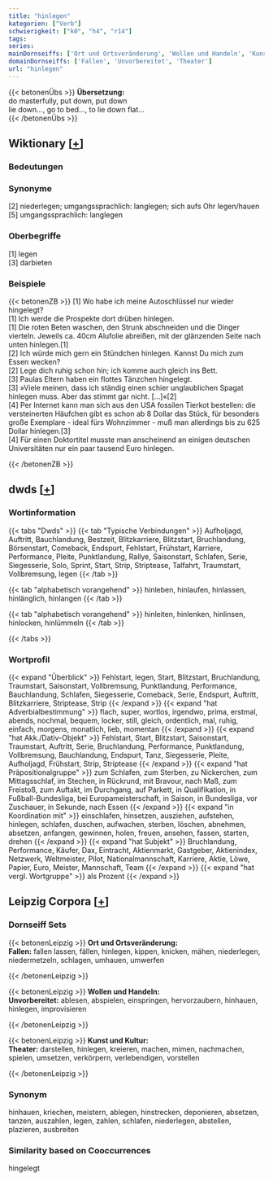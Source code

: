 ```yaml
---
title: "hinlegen"
kategorien: ["Verb"]
schwierigkeit: ["k0", "h4", "r14"]
tags:
series:
mainDornseiffs: ['Ort und Ortsveränderung', 'Wollen und Handeln', 'Kunst und Kultur']
domainDornseiffs: ['Fallen', 'Unvorbereitet', 'Theater']
url: "hinlegen"
---
```


{{< betonenÜbs >}}
**Übersetzung:**  
do masterfully, put  down, put down  
lie down..., go to bed..., to lie down flat...  
{{< /betonenÜbs >}}

## Wiktionary [[+](https://de.wiktionary.org/wiki/hinlegen)]

### Bedeutungen

### Synonyme
[2] niederlegen; umgangssprachlich: langlegen; sich aufs Ohr legen/hauen  
[5] umgangssprachlich: langlegen  

### Oberbegriffe
[1] legen  
[3] darbieten  

### Beispiele
{{< betonenZB >}}
[1] Wo habe ich meine Autoschlüssel nur wieder hingelegt?  
[1] Ich werde die Prospekte dort drüben hinlegen.  
[1] Die roten Beten waschen, den Strunk abschneiden und die Dinger vierteln. Jeweils ca. 40cm Alufolie abreißen, mit der glänzenden Seite nach unten hinlegen.[1]  
[2] Ich würde mich gern ein Stündchen hinlegen. Kannst Du mich zum Essen wecken?  
[2] Lege dich ruhig schon hin; ich komme auch gleich ins Bett.  
[3] Paulas Eltern haben ein flottes Tänzchen hingelegt.  
[3] »Viele meinen, dass ich ständig einen schier unglaublichen Spagat hinlegen muss. Aber das stimmt gar nicht. […]«[2]  
[4] Per Internet kann man sich aus den USA fossilen Tierkot bestellen: die versteinerten Häufchen gibt es schon ab 8 Dollar das Stück, für besonders große Exemplare - ideal fürs Wohnzimmer - muß man allerdings bis zu 625 Dollar hinlegen.[3]  
[4] Für einen Doktortitel musste man anscheinend an einigen deutschen Universitäten nur ein paar tausend Euro hinlegen.  

{{< /betonenZB >}}


## dwds [[+](https://www.dwds.de/wb/hinlegen)]

### Wortinformation
{{< tabs "Dwds" >}}
{{< tab "Typische Verbindungen" >}}
Aufholjagd, Auftritt, Bauchlandung, Bestzeit, Blitzkarriere, Blitzstart, Bruchlandung, Börsenstart, Comeback, Endspurt, Fehlstart, Frühstart, Karriere, Performance, Pleite, Punktlandung, Rallye, Saisonstart, Schlafen, Serie, Siegesserie, Solo, Sprint, Start, Strip, Striptease, Talfahrt, Traumstart, Vollbremsung, legen
{{< /tab >}}

{{< tab "alphabetisch vorangehend" >}}
hinleben, hinlaufen, hinlassen, hinlänglich, hinlangen
{{< /tab >}}

{{< tab "alphabetisch vorangehend" >}}
hinleiten, hinlenken, hinlinsen, hinlocken, hinlümmeln
{{< /tab >}}

{{< /tabs >}}

### Wortprofil
{{< expand "Überblick" >}} Fehlstart, legen, Start, Blitzstart, Bruchlandung, Traumstart, Saisonstart, Vollbremsung, Punktlandung, Performance, Bauchlandung, Schlafen, Siegesserie, Comeback, Serie, Endspurt, Auftritt, Blitzkarriere, Striptease, Strip {{< /expand >}}
{{< expand "hat Adverbialbestimmung" >}} flach, super, wortlos, irgendwo, prima, erstmal, abends, nochmal, bequem, locker, still, gleich, ordentlich, mal, ruhig, einfach, morgens, monatlich, lieb, momentan {{< /expand >}}
{{< expand "hat Akk./Dativ-Objekt" >}} Fehlstart, Start, Blitzstart, Saisonstart, Traumstart, Auftritt, Serie, Bruchlandung, Performance, Punktlandung, Vollbremsung, Bauchlandung, Endspurt, Tanz, Siegesserie, Pleite, Aufholjagd, Frühstart, Strip, Striptease {{< /expand >}}
{{< expand "hat Präpositionalgruppe" >}} zum Schlafen, zum Sterben, zu Nickerchen, zum Mittagsschlaf, im Stechen, in Rückrund, mit Bravour, nach Maß, zum Freistoß, zum Auftakt, im Durchgang, auf Parkett, in Qualifikation, in Fußball-Bundesliga, bei Europameisterschaft, in Saison, in Bundesliga, vor Zuschauer, in Sekunde, nach Essen {{< /expand >}}
{{< expand "in Koordination mit" >}} einschlafen, hinsetzen, ausziehen, aufstehen, hinlegen, schlafen, duschen, aufwachen, sterben, löschen, abnehmen, absetzen, anfangen, gewinnen, holen, freuen, ansehen, fassen, starten, drehen {{< /expand >}}
{{< expand "hat Subjekt" >}} Bruchlandung, Performance, Käufer, Dax, Eintracht, Aktienmarkt, Gastgeber, Aktienindex, Netzwerk, Weltmeister, Pilot, Nationalmannschaft, Karriere, Aktie, Löwe, Papier, Euro, Meister, Mannschaft, Team {{< /expand >}}
{{< expand "hat vergl. Wortgruppe" >}} als Prozent {{< /expand >}}

## Leipzig Corpora [[+](https://corpora.uni-leipzig.de/en/res?word=hinlegen&corpusId=deu_newscrawl-public_2018)]

### Dornseiff Sets
{{< betonenLeipzig >}}
**Ort und Ortsveränderung:**  
**Fallen:** fallen lassen, fällen, hinlegen, kippen, knicken, mähen, niederlegen, niedermetzeln, schlagen, umhauen, umwerfen  

{{< /betonenLeipzig >}}


{{< betonenLeipzig >}}
**Wollen und Handeln:**  
**Unvorbereitet:** ablesen, abspielen, einspringen, hervorzaubern, hinhauen, hinlegen, improvisieren  

{{< /betonenLeipzig >}}


{{< betonenLeipzig >}}
**Kunst und Kultur:**  
**Theater:** darstellen, hinlegen, kreieren, machen, mimen, nachmachen, spielen, umsetzen, verkörpern, verlebendigen, vorstellen  

{{< /betonenLeipzig >}}

### Synonym
hinhauen, kriechen, meistern, ablegen, hinstrecken, deponieren, absetzen, tanzen, auszahlen, legen, zahlen, schlafen, niederlegen, abstellen, plazieren, ausbreiten


### Similarity based on Cooccurrences
hingelegt

